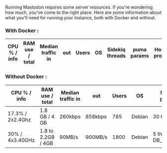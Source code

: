 Running Mastodon requires some server resources. If you're wondering how much, you've come to the right place.
Here are some information about what you'll need for running your instance, both with Docker and without.

### With Docker :

| CPU % / info | RAM use / total | Median traffic in | out | Users | OS | Sidekiq threads | puma params | Hosting provider | URL |
|-----|-----|-----------------------|-----|-------|----|-----------------|----------------|------------------|-----|

### Without Docker :

| CPU % / info | RAM  use / total | Median traffic in | out | Users | OS | Sidekiq params | puma params | Server model / Provider | URL |
|-----|-----|-----------------------|-----|-------|----|-----------------|----------------|------------------|-----|
| 17.3% / 2x2.4Ghz | 1.8 GB / 4 GB | 260kbps | 858kbps | 785 | Debian | 30 threads | ? | [vultr](https://Vultr.com) | [social.wxcafe.net](https://social.wxcafe.net) |
| 30% / 4x3.40GHz | 1.8 to 2.2GB / 4GB | 90MB/s | 900MB/s | 1800 | Debian | 5 threads, DB_POOL=10 | MAX_THREADS=5, WEB_CONCURRENCY=4 | [Dedibox LT 2014v2](https://documentation.online.net/fr/dedicated-server/offers/limited/server-dedibox-limited-edition-13816) | [oc.todon.fr](oc.todon.fr) |
